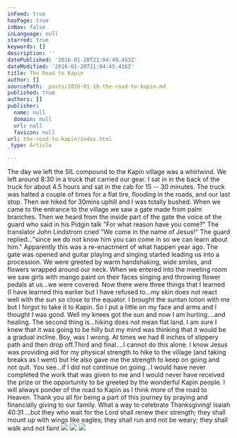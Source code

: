 ```yaml
---
inFeed: true
hasPage: true
inNav: false
inLanguage: null
starred: true
keywords: []
description: ''
datePublished: '2016-01-20T21:04:49.453Z'
dateModified: '2016-01-20T21:04:45.416Z'
title: The Road to Kapin
author: []
sourcePath: _posts/2016-01-18-the-road-to-kapin.md
published: true
authors: []
publisher:
  name: null
  domain: null
  url: null
  favicon: null
url: the-road-to-kapin/index.html
_type: Article

---
```

The day we left the SIL compound to the Kapin village was a whirlwind.  We left around 8:30 in a truck that carried our gear.  I sat in in the back of the truck for about 4.5 hours and sat in the cab for 15 -- 30 minutes.  The truck was halted a couple of times for a flat tire, flooding in the roads, and our last stop.  Then we hiked for 30mins uphill and I was totally bushed. When we came to the entrance to the village we saw a gate made from palm branches. Then we heard from the inside part of the gate the voice of the guard who said in his Pidgin talk "For what reason have you come?" The translator John Lindstrom cried  "We come in the name of Jesus!"  The guard replied..."since we do not know him you can come in so we can learn about him." Apparently this was a re-enactment of what happen year ago. The gate was opened and guitar playing and singing started leading us into a procession. We were greeted by warm handshaking, wide smiles, and flowers wrapped around our neck. When we entered into the meeting room we saw girls with mango paint on their faces singing and throwing flower pedals at us...we were covered. Now there were three things that I learned  (I have learned this earlier but I have refused to...my skin does not react well with the sun so close to the equator.  I brought the suntan lotion with me but I forgot to take it to Kapin.  So I put a little on my face and arms and I thought I was good.  Well my knees got the sun and now I am hurting....and healing. The second thing is...hiking does not mean flat land.  I am sure I knew that it was going to be hilly but my mind was thinking that it would be a gradual incline.  Boy, was I wrong.  At times we had 6 inches of slippery path and then drop off.Third and final....I cannot do this alone.  I know Jesus was providing aid for my physical strength to hike to the village (and taking breaks as I went) but He also gave me the strength to keep on going and not quit.  You see...if I did not continue on going...I would have never completed the work that was given to me and I would never have received the prize or the opportunity to be greeted by the wonderful Kapin people.  I will always ponder of the road to Kapin as I think more of the road to Heaven. Thank you all for being a part of this journey by praying and financially giving to our family. What a way to celebrate Thanksgiving! Isaiah 40:31  ...but they who wait for the Lord shall renew their strength;  they shall mount up with wings like eagles; they shall run and not be weary; they shall walk and not faint
![](https://the-grid-user-content.s3-us-west-2.amazonaws.com/ab988150-c239-4a27-ba4d-33222869438d.jpg)
![](https://the-grid-user-content.s3-us-west-2.amazonaws.com/67ee6b0f-08bc-4098-9434-80f1f5588f98.jpg)
![](https://the-grid-user-content.s3-us-west-2.amazonaws.com/5e7adc3a-a6db-428a-93f2-3a77f210487e.jpg)